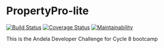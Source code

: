 # PropertyPro-lite

[![Build Status](https://travis-ci.com/alainmateso/PropertyPro-lite.svg?branch=develop)](https://travis-ci.com/alainmateso/PropertyPro-lite) [![Coverage Status](https://coveralls.io/repos/github/alainmateso/PropertyPro-lite/badge.svg?branch=develop)](https://coveralls.io/github/alainmateso/PropertyPro-lite?branch=develop) [![Maintainability](https://api.codeclimate.com/v1/badges/ec00144cb50c5141c715/maintainability)](https://codeclimate.com/github/alainmateso/PropertyPro-lite/maintainability)

This is the Andela Developer Challenge for Cycle 8 bootcamp
